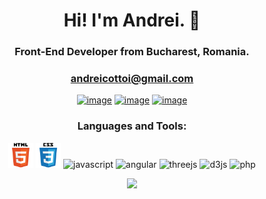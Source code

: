 <h1 align="center">Hi! I'm Andrei. 👋</h1>
<h3 align="center">Front-End Developer from Bucharest, Romania.</h3>
<h3 align="center"><a href="mailto:andreicottoi@gmail.com">andreicottoi@gmail.com</a></h3>

<div align="center">

[![image](https://img.shields.io/badge/LinkedIn-0077B5?style=for-the-badge&logo=linkedin&logoColor=white)](https://www.linkedin.com/in/andreicotoi/)
[![image](https://img.shields.io/badge/Instagram-E4405F?style=for-the-badge&logo=instagram&logoColor=white)](https://www.instagram.com/andreicotoi/)
[![image](https://img.shields.io/badge/Gmail-D14836?style=for-the-badge&logo=gmail&logoColor=white)](mailto:andreicottoi@gmail.com)
  
</div>

<h3 align="center">Languages and Tools:</h3>

<p align="center"> 

  <img src="https://raw.githubusercontent.com/devicons/devicon/master/icons/html5/html5-original-wordmark.svg" alt="html5" width="40" height="40"/>
  
  <img src="https://raw.githubusercontent.com/devicons/devicon/master/icons/css3/css3-original-wordmark.svg" alt="css3" width="40" height="40"/>

  <img src="https://upload.wikimedia.org/wikipedia/commons/b/ba/Javascript_badge.svg" alt="javascript" width="40" height="40"/>

  <img src="https://upload.wikimedia.org/wikipedia/commons/c/cf/Angular_full_color_logo.svg" alt="angular" width="40" height="40"/>

  <img src="https://global.discourse-cdn.com/flex035/uploads/threejs/original/2X/b/be2f75f72751c11cbe1593c69a99a52900bf12cb.svg" alt="threejs" width="30" height="40"/>

  <img src="https://uxwing.com/wp-content/themes/uxwing/download/brands-and-social-media/d3-js-icon.svg" alt="d3js" width="30" height="40"/>
  
  <img src="https://upload.wikimedia.org/wikipedia/commons/2/27/PHP-logo.svg" alt="php" width="40" height="40"/>

</p>

<p align= "center">
  <img height= "150" src="https://github-readme-stats.vercel.app/api/top-langs/?username=andreicotoi&theme=react&layout=compact" />
</p>
